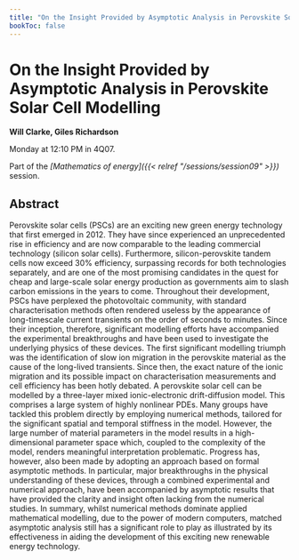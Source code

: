 ```yaml
---
title: "On the Insight Provided by Asymptotic Analysis in Perovskite Solar Cell Modelling"
bookToc: false
---
```


# On the Insight Provided by Asymptotic Analysis in Perovskite Solar Cell Modelling

**Will Clarke, Giles Richardson**

Monday at 12:10 PM in 4Q07.

Part of the *[Mathematics of energy]({{< relref "/sessions/session09" >}})* session.

## Abstract

Perovskite solar cells (PSCs) are an exciting new green energy technology that first emerged in 2012. They have since experienced an unprecedented rise in efficiency and are now comparable to the leading commercial technology (silicon solar cells). Furthermore, silicon-perovskite tandem cells now exceed 30% efficiency, surpassing records for both technologies separately, and are one of the most promising candidates in the quest for cheap and large-scale solar energy production as governments aim to slash carbon emissions in the years to come. 
Throughout their development, PSCs have perplexed the photovoltaic community, with standard characterisation methods often rendered useless by the appearance of long-timescale current transients on the order of seconds to minutes. Since their inception, therefore, significant modelling efforts have accompanied the experimental breakthroughs and have been used to investigate the underlying physics of these devices. The first significant modelling triumph was the identification of slow ion migration in the perovskite material as the cause of the long-lived transients. Since then, the exact nature of the ionic migration and its possible impact on characterisation measurements and cell efficiency has been hotly debated.
A perovskite solar cell can be modelled by a three-layer mixed ionic-electronic drift-diffusion model. This comprises a large system of highly nonlinear PDEs. Many groups have tackled this problem directly by employing numerical methods, tailored for the significant spatial and temporal stiffness in the model. However, the large number of material parameters in the model results in a high-dimensional parameter space which, coupled to the complexity of the model, renders meaningful interpretation problematic. Progress has, however, also been made by adopting an approach based on formal asymptotic methods. In particular, major breakthroughs in the physical understanding of these devices, through a combined experimental and numerical approach, have been accompanied by asymptotic results that have provided the clarity and insight often lacking from the numerical studies.  In summary, whilst numerical methods dominate applied mathematical modelling, due to the power of modern computers, matched asymptotic analysis still has a significant role to play as illustrated by its effectiveness in aiding the development of this exciting new renewable energy technology.



